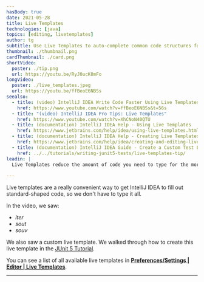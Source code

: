 ```yaml
---
hasBody: true
date: 2021-05-28
title: Live Templates
technologies: [java]
topics: [editing, livetemplates]
author: tg
subtitle: Use Live Templates to auto-complete common code structures for you
thumbnail: ./thumbnail.png
cardThumbnail: ./card.png
shortVideo:
  poster: ./tip.png
  url: https://youtu.be/RyJ0ucK8mFo
longVideo:
  poster: ./live_templates.jpeg
  url: https://youtu.be/ffBeoE6NBSs
seealso:
  - title: (video) IntelliJ IDEA Write Code Faster Using Live Templates
    href: https://www.youtube.com/watch?v=ffBeoE6NBSs&t=56s
  - title: "(video) IntelliJ IDEA Pro Tips: Live Templates"
    href: https://www.youtube.com/watch?v=XhCNoN40QTU
  - title: (documentation) IntelliJ IDEA Help - Using Live Templates
    href: https://www.jetbrains.com/help/idea/using-live-templates.html
  - title: (documentation) IntelliJ IDEA Help - Creating Live Templates
    href: https://www.jetbrains.com/help/idea/creating-and-editing-live-templates.html
  - title: (documentation) IntelliJ IDEA Guide - Create a Custom Test Live Template
    href: ../../tutorials/writing-junit5-tests/live-templates-tip/
leadin: |
  Live Templates reduce the amount of code you need to type for the more common code constructs. You can use _psvm_ or _main_ to create the main Java method, for example. There are lots of live templates including _fori_ for a for i loop and _nn_ for not null, plus many more.
  
---
```

Live templates are a really convenient way to get IntelliJ IDEA to fill out standard-shaped code, so we don't have to type it all.

In the video, we saw:
 - _iter_
 - _sout_
 - _souv_

We also saw a custom live template. We walked through how to create this live template in the [JUnit 5 Tutorial](../../tutorials/writing-junit5-tests/live-templates-tip/).

You can see a list of all available live templates in **[Preferences/Settings | Editor | Live Templates](https://www.jetbrains.com/help/idea/settings-live-templates.html)**.

---